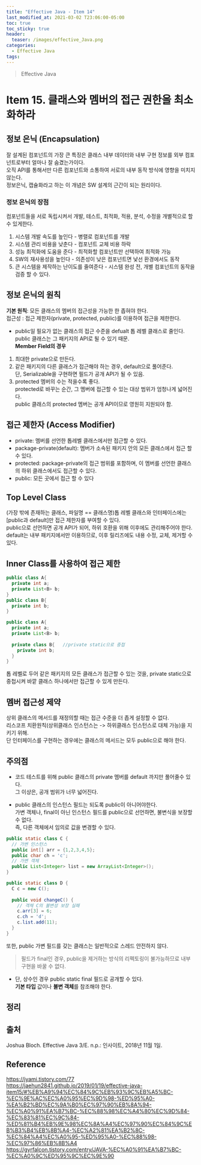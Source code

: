 ```yaml
---
title: "Effective Java - Item 14"
last_modified_at: 2021-03-02 T23:06:00-05:00
toc: true
toc_sticky: true
header:
  teaser: /images/effective_Java.png
categories: 
  - Effective Java
tags:
---
```


> Effective Java

Item 15. 클래스와 멤버의 접근 권한을 최소화하라
=============
## 정보 은닉 (Encapsulation)
잘 설계된 컴포넌트의 가장 큰 특징은 클래스 내부 데이터와 내부 구현 정보를 외부 컴포넌트로부터 얼마나 잘 숨겼는가이다.  
오직 API를 통해서만 다른 컴포넌트와 소통하여 서로의 내부 동작 방식에 영향을 미치지 않는다.  
정보은닉, 캡슐화라고 하는 이 개념은 SW 설계의 근간이 되는 원리이다.  

### 정보 은닉의 장점
컴포넌트들을 서로 독립시켜서 개발, 테스트, 최적화, 적용, 분석, 수정을 개별적으로 할 수 있게한다.  
1. 시스템 개발 속도를 높인다 - 병렬로 컴포넌트를 개발
2. 시스템 관리 비용을 낮춘다 - 컴포넌트 교체 비용 하락
3. 성능 최적화에 도움을 준다 - 최적화할 컴포넌트만 선택하여 최적화 가능
4. SW의 재사용성을 높인다 - 의존성이 낮은 컴포넌트면 낯선 환경에서도 동작
5. 큰 시스템을 제작하는 난이도를 줄여준다 - 시스템 완성 전, 개별 컴포넌트의 동작을 검증 할 수 있다.  

## 정보 은닉의 원칙
**기본 원칙**: 모든 클래스의 멤버의 접근성을 가능한 한 좁혀야 한다.  
접근성 : 접근 제한자(private, protected, public)를 이용하여 접근을 제한한다.  

* public일 필요가 없는 클래스의 접근 수준을 defualt 톱 레벨 클래스로 줄인다.  
public 클래스는 그 패키지의 API로 될 수 있기 때문.  
**Member Field의 경우**  
1. 최대한 private으로 만든다.  
2. 같은 패키지의 다른 클래스가 접근해야 하는 경우, default으로 풀어준다.  
단, Serializable을 구현하면 필드가 공개 API가 될 수 있음.  
3. protected 멤버의 수는 적을수록 좋다.  
protected로 바꾸는 순간, 그 멤버에 접근할 수 있는 대상 범위가 엄청나게 넓어진다.  
public 클래스의 protected 멤버는 공개 API이므로 영원히 지원되야 함.  

## 접근 제한자 (Access Modifier)
* private: 멤버를 선언한 톱레벨 클래스에서만 접근할 수 있다.
* package-private(default): 멤버가 소속된 패키지 안의 모든 클래스에서 접근 할 수 있다.
* protected: package-private의 접근 범위를 포함하며, 이 멤버를 선언한 클래스의 하위 클래스에서도 접근할 수 있다.
* public: 모든 곳에서 접근 할 수 있다

## Top Level Class
(가장 밖에 존재하는 클래스, 파일명 == 클래스명)톱 레벨 클래스와 인터페이스에는 [public과 default]만 접근 제한자를 부여할 수 있다.  
public으로 선언하면 공개 API가 되어, 하위 호환을 위해 이후에도 관리해주어야 한다.  
default는 내부 패키지에서만 이용하므로, 이후 릴리즈에도 내용 수정, 교체, 제거할 수 있다.  

## Inner Class를 사용하여 접근 제한
```java
public class A{
  private int a;
  private List<B> b;
}
public class B{
  private int b;
}
```
```java
public class A{
  private int a;
  private List<B> b;
  
  private class B{   //private static으로 중첩
    private int b;
  }
}
```
톱 레벨로 두어 같은 패키지의 모든 클래스가 접근할 수 있는 것을, private static으로 중첩시켜 바깥 클래스 하나에서만 접근할 수 있게 만든다.  

## 멤버 접근성 제약
상위 클래스의 메서드를 재정의할 때는 접근 수준을 더 좁게 설정할 수 없다.  
리스코프 치환원칙(상위클래스 인스턴스는 -> 하위클래스 인스턴스로 대체 가능)을 지키기 위해.  
단 인터페이스를 구현하는 경우에는 클래스의 메서드는 모두 public으로 해야 한다.  

## 주의점
* 코드 테스트를 위해 public 클래스의 private 멤버를 default 까지만 풀어줄수 있다.  
그 이상은, 공개 범위가 너무 넓어진다.  

* public 클래스의 인스턴스 필드는 되도록 public이 아니어야한다.  
가변 객체나, final이 아닌 인스턴스 필드를 public으로 선언하면, 불변식을 보장할 수 없다.  
즉, 다른 객체에서 임의로 값을 변경할 수 있다.  

```java
public static class C {
  // 가변 인스턴스
  public int[] arr = {1,2,3,4,5};
  public char ch = 'c';
  // 가변 객체
  public List<Integer> list = new ArrayList<Integer>();
}

public static class D {
  C c = new C();
  
  public void changeC() {
    // 객체 C의 불변성 보장 실패
    c.arr[3] = 6;
    c.ch = 'd';
    c.list.add(11);
  }
}
```
또한, public 가변 필드를 갖는 클래스는 일반적으로 스레드 안전하지 않다.  
> 필드가 final인 경우, public을 제거하는 방식의 리펙토링이 불가능하므로 내부 구현을 바꿀 수 없다.   

* 단, 상수인 경우 public static final 필드로 공개할 수 있다.  
**기본 타입** 값이나 **불변 객체**를 참조해야 한다.  


## 정리


## 출처
Joshua Bloch. Effective Java 3/E. n.p.: 인사이트, 2018년 11월 1일.  

## Reference
<https://jyami.tistory.com/77>  
<https://jaehun2841.github.io/2019/01/19/effective-java-item15/#%EB%A9%94%EC%84%9C%EB%93%9C%EB%A5%BC-%EC%9E%AC%EC%A0%95%EC%9D%98-%ED%95%A0-%EA%B2%BD%EC%9A%B0%EC%97%90%EB%8A%94-%EC%A0%91%EA%B7%BC-%EC%88%98%EC%A4%80%EC%9D%84-%EC%83%81%EC%9C%84-%ED%81%B4%EB%9E%98%EC%8A%A4%EC%97%90%EC%84%9C%EB%B3%B4%EB%8B%A4-%EC%A2%81%EA%B2%8C-%EC%84%A4%EC%A0%95-%ED%95%A0-%EC%88%98-%EC%97%86%EB%8B%A4>  
<https://gyrfalcon.tistory.com/entry/JAVA-%EC%A0%91%EA%B7%BC-%EC%A0%9C%ED%95%9C%EC%9E%90>  